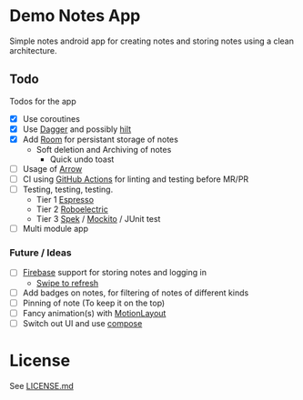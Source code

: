 # Demo Notes App

Simple notes android app for creating notes and storing notes using a clean architecture.

## Todo

Todos for the app

- [x] Use coroutines
- [x] Use [Dagger](https://dagger.dev/) and possibly [hilt](https://dagger.dev/hilt)
- [x] Add [Room](https://developer.android.com/topic/libraries/architecture/room) for persistant storage of notes
  - Soft deletion and Archiving of notes
    - Quick undo toast
- [ ] Usage of [Arrow](https://arrow-kt.io/docs/0.10/apidocs/arrow-core-data/arrow.core/-either/)
- [ ] CI using [GitHub Actions](https://github.com/marketplace/actions/) for linting and testing before MR/PR
- [ ] Testing, testing, testing. 
  - Tier 1 [Espresso](https://developer.android.com/training/testing/espresso)
  - Tier 2 [Roboelectric](https://robolectric.org/)
  - Tier 3 [Spek](https://www.spekframework.org/) / [Mockito](https://site.mockito.org/) / JUnit test
- [ ] Multi module app

### Future / Ideas

- [ ] [Firebase](https://firebase.google.com/) support for storing notes and logging in
  - [Swipe to refresh](https://developer.android.com/jetpack/androidx/releases/swiperefreshlayout)
- [ ] Add badges on notes, for filtering of notes of different kinds
- [ ] Pinning of note (To keep it on the top)
- [ ] Fancy animation(s) with [MotionLayout](https://developer.android.com/training/constraint-layout/motionlayout)
- [ ] Switch out UI and use [compose](https://developer.android.com/jetpack/compose)

# License

See [LICENSE.md](LICENSE.md)
